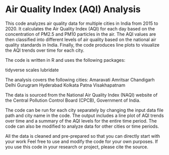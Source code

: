 # Air Quality Index (AQI) Analysis 
This code analyzes air quality data for multiple cities in India from 2015 to 2020. It calculates the Air Quality Index (AQI) for each day based on the concentration of PM2.5 and PM10 particles in the air. The AQI values are then classified into different levels of air quality based on the national air quality standards in India. Finally, the code produces line plots to visualize the AQI trends over time for each city.

The code is written in R and uses the following packages:

tidyverse
scales
lubridate

The analysis covers the following cities:
Amaravati
Amritsar
Chandigarh
Delhi
Gurugram
Hyderabad
Kolkata
Patna
Visakhapatnam

The data is sourced from the National Air Quality Index (NAQI) website of the Central Pollution Control Board (CPCB), Government of India.

The code can be run for each city separately by changing the input data file path and city name in the code. The output includes a line plot of AQI trends over time and a summary of the AQI levels for the entire time period. The code can also be modified to analyze data for other cities or time periods.

All the data is cleaned and pre-prepared so that you can directly start with your work
Feel free to use and modify the code for your own purposes. If you use this code in your research or project, please cite the source.
